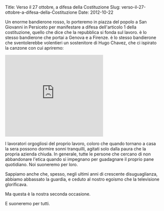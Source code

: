 Title: Verso il 27 ottobre, a difesa della Costituzione
Slug: verso-il-27-ottobre-a-difesa-della-Costituzione
Date: 2012-10-22

Un enorme bandierone rosso, lo porteremo in piazza del popolo a San
Giovanni in Persiceto per manifestare a difesa dell'articolo 1 della
costituzione, quello che dice che la repubblica si fonda sul lavoro. è
lo stesso bandierone che portai a Genova e a Firenze. è lo stesso
bandierone che sventolerebbe volentieri un sostenitore di Hugo Chavez,
che ci ispirato la canzone con cui apriremo:

<div class="container-fluid iframe-container">
<iframe allowfullscreen="allowfullscreen" frameborder="0" height="266" mozallowfullscreen="mozallowfullscreen" src="https://www.youtube.com/embed/HWIeO-qwz1M?feature=player_embedded" webkitallowfullscreen="webkitallowfullscreen" width="320"></iframe>
</div>


I lavoratori orgogliosi del proprio lavoro, coloro che quando tornano
a casa la sera possono dormire sonni tranquilli, agitati solo dalla
paura che la propria azienda chiuda. In generale, tutte le persone che
cercano di non abbandonare l'etica quando si impegnano per guadagnare
il proprio pane quotidiano. Noi suoneremo per loro.

Sappiamo anche che, spesso, negli ultimi anni di crescente
disuguaglianza, abbiamo abbassato la guardia, e ceduto al nostro
egoismo che la televisione glorificava.

Ma questa è la nostra seconda occasione.

E suoneremo per tutti.
